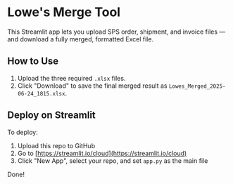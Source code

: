 # Lowe's Merge Tool

This Streamlit app lets you upload SPS order, shipment, and invoice files — and download a fully merged, formatted Excel file.

## How to Use
1. Upload the three required `.xlsx` files.
2. Click "Download" to save the final merged result as `Lowes_Merged_2025-06-24_1815.xlsx`.

## Deploy on Streamlit
To deploy:
1. Upload this repo to GitHub
2. Go to [https://streamlit.io/cloud](https://streamlit.io/cloud)
3. Click "New App", select your repo, and set `app.py` as the main file

Done!
